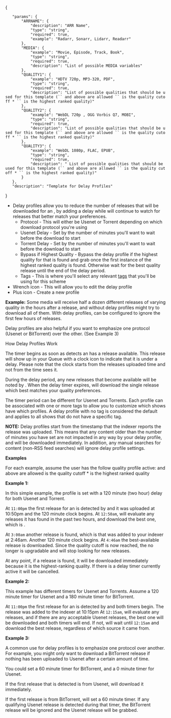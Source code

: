 <noinclude> <templatedata> {

`   "params": {`  
`       "ARRNAME": {`  
`           "description": "ARR Name",`  
`           "type": "string",`  
`           "required": true,`  
`           "example": "Radarr, Sonarr, Lidarr, Readarr"`  
`       },`  
`       "MEDIA": {`  
`           "example": "Movie, Episode, Track, Book",`  
`           "type": "string",`  
`           "required": true,`  
`           "description": "List of possible MEDIA variables"`  
`       },`  
`       "QUALITY1": {`  
`           "example": "HDTV 720p, MP3-320, PDF",`  
`           "type": "string",`  
`           "required": true,`  
`           "description": "List of possible qualities that should be used for this template (`` and above are allowed `` is the quality cutoff * `` is the highest ranked quality)"`  
`       },`  
`       "QUALITY2": {`  
`           "example": "WebDL 720p , OGG Vorbis Q7, MOBI",`  
`           "type": "string",`  
`           "required": true,`  
`           "description": "List of possible qualities that should be used for this template (`` and above are allowed `` is the quality cutoff * `` is the highest ranked quality)"`  
`       },`  
`       "QUALITY3": {`  
`           "example": "WebDL 1080p, FLAC, EPUB",`  
`           "type": "string",`  
`           "required": true,`  
`           "description": " List of possible qualities that should be used for this template (`` and above are allowed `` is the quality cutoff * `` is the highest ranked quality)"`  
`       }`  
`   },`  
`   "description": "Template for Delay Profiles"`

} </templatedata> </noinclude>

  - Delay profiles allow you to reduce the number of releases that will be downloaded for an , by adding a delay while  will continue to watch for releases that better match your preferences.
      - Protocol - This will either be Usenet or Torrent depending on which download protocol you're using
      - Usenet Delay - Set by the number of minutes you'll want to wait before the download to start
      - Torrent Delay - Set by the number of minutes you'll want to wait before the download to start
      - Bypass if Highest Quality - Bypass the delay profile if the highest quality for that  is found and grab once the first instance of the highest ranked quality is found. Otherwise wait for the best quality release until the end of the delay period.
      - Tags - This is where you'll select any relevant [tags](#Tags "wikilink") that you'll be using for this scheme
  - Wrench icon - This will allow you to edit the delay profile
  - Plus icon - Create a new profile

**Example:** Some media will receive half a dozen different releases of varying quality in the hours after a release, and without delay profiles  might try to download all of them. With delay profiles,  can be configured to ignore the first few hours of releases.

Delay profiles are also helpful if you want to emphasize one protocol (Usenet or BitTorrent) over the other. (See Example 3)

How Delay Profiles Work

The timer begins as soon as  detects an  has a release available. This release will show up in your Queue with a clock icon to indicate that it is under a delay. Please note that the clock starts from the releases uploaded time and not from the time  sees it.

During the delay period, any new releases that become available will be noted by . When the delay timer expires,  will download the single release which best matches your quality preferences.

The timer period can be different for Usenet and Torrents. Each profile can be associated with one or more tags to allow you to customize which shows have which profiles. A delay profile with no tag is considered the default and applies to all shows that do not have a specific tag.

**NOTE:** Delay profiles start from the timestamp that the indexer reports the release was uploaded. This means that any content older than the number of minutes you have set are not impacted in any way by your delay profile, and will be downloaded immediately. In addition, any manual searches for content (non-RSS feed searches) will ignore delay profile settings.

**Examples**

For each example, assume the user has the follow quality profile active:  and above are allowed  is the quality cutoff \*  is the highest ranked quality

**Example 1:**

In this simple example, the profile is set with a 120 minute (two hour) delay for both Usenet and Torrent.

At `11:00pm` the first release for an  is detected by  and it was uploaded at 10:50pm and the 120 minute clock begins. At `12:50am`,  will evaluate any releases it has found in the past two hours, and download the best one, which is .

At `3:00am` another release is found, which is  that was added to your indexer at 2:46am. Another 120 minute clock begins. At `4:46am` the best-available release is downloaded. Since the quality cutoff is now reached, the  no longer is upgradable and  will stop looking for new releases.

At any point, if a  release is found, it will be downloaded immediately because it is the highest-ranking quality. If there is a delay timer currently active it will be cancelled.

**Example 2:**

This example has different timers for Usenet and Torrents. Assume a 120 minute timer for Usenet and a 180 minute timer for BitTorrent.

At `11:00pm` the first release for an  is detected by  and both timers begin. The release was added to the indexer at 10:15pm At `12:15am`,  will evaluate any releases, and if there are any acceptable Usenet releases, the best one will be downloaded and both timers will end. If not,  will wait until `12:15am` and download the best release, regardless of which source it came from.

**Example 3:**

A common use for delay profiles is to emphasize one protocol over another. For example, you might only want to download a BitTorrent release if nothing has been uploaded to Usenet after a certain amount of time.

You could set a 60 minute timer for BitTorrent, and a 0 minute timer for Usenet.

If the first release that is detected is from Usenet,  will download it immediately.

If the first release is from BitTorrent,  will set a 60 minute timer. If any qualifying Usenet release is detected during that timer, the BitTorrent release will be ignored and the Usenet release will be grabbed.
